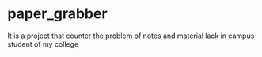 # paper_grabber
It is a project that counter the problem of notes and material lack in campus student of my college 
